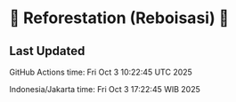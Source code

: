 
# 🌳 Reforestation (Reboisasi) 🌲

## Last Updated

GitHub Actions time: Fri Oct  3 10:22:45 UTC 2025

Indonesia/Jakarta time: Fri Oct  3 17:22:45 WIB 2025
